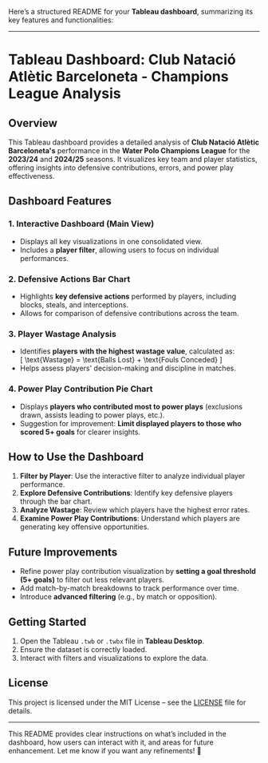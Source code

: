 Here’s a structured README for your **Tableau dashboard**, summarizing its key features and functionalities:  

---

# **Tableau Dashboard: Club Natació Atlètic Barceloneta - Champions League Analysis**  

## **Overview**  
This Tableau dashboard provides a detailed analysis of **Club Natació Atlètic Barceloneta's** performance in the **Water Polo Champions League** for the **2023/24** and **2024/25** seasons. It visualizes key team and player statistics, offering insights into defensive contributions, errors, and power play effectiveness.  

## **Dashboard Features**  

### **1. Interactive Dashboard (Main View)**  
- Displays all key visualizations in one consolidated view.  
- Includes a **player filter**, allowing users to focus on individual performances.  

### **2. Defensive Actions Bar Chart**  
- Highlights **key defensive actions** performed by players, including blocks, steals, and interceptions.  
- Allows for comparison of defensive contributions across the team.  

### **3. Player Wastage Analysis**  
- Identifies **players with the highest wastage value**, calculated as:  
  \[
  \text{Wastage} = \text{Balls Lost} + \text{Fouls Conceded}
  \]  
- Helps assess players' decision-making and discipline in matches.  

### **4. Power Play Contribution Pie Chart**  
- Displays **players who contributed most to power plays** (exclusions drawn, assists leading to power plays, etc.).  
- Suggestion for improvement: **Limit displayed players to those who scored 5+ goals** for clearer insights.  

## **How to Use the Dashboard**  
1. **Filter by Player**: Use the interactive filter to analyze individual player performance.  
2. **Explore Defensive Contributions**: Identify key defensive players through the bar chart.  
3. **Analyze Wastage**: Review which players have the highest error rates.  
4. **Examine Power Play Contributions**: Understand which players are generating key offensive opportunities.  

## **Future Improvements**  
- Refine power play contribution visualization by **setting a goal threshold (5+ goals)** to filter out less relevant players.  
- Add match-by-match breakdowns to track performance over time.  
- Introduce **advanced filtering** (e.g., by match or opposition).  

## **Getting Started**  
1. Open the Tableau `.twb` or `.twbx` file in **Tableau Desktop**.  
2. Ensure the dataset is correctly loaded.  
3. Interact with filters and visualizations to explore the data.  

## **License**  
This project is licensed under the MIT License – see the [LICENSE](LICENSE) file for details.  

---

This README provides clear instructions on what’s included in the dashboard, how users can interact with it, and areas for future enhancement. Let me know if you want any refinements! 🚀
